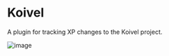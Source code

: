 # Koivel
A plugin for tracking XP changes to the Koivel project.

![image](https://user-images.githubusercontent.com/105302579/167770811-7051f721-d0ae-412d-a5e9-b62163c9868c.png)
